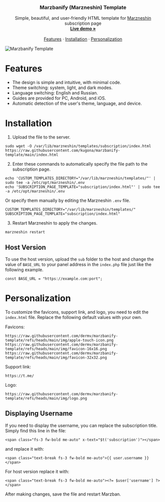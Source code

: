 <h3 align="center">Marzbanify (Marzneshin) Template</h3>

<p align="center">
  Simple, beautiful, and user-friendly HTML template for <a href="https://github.com/marzneshin/marzneshin">Marzneshin</a> subscription page
  <br>
  <a href="https://denisromanov.ru/projects/marzbanify-template-demo"><strong>Live demo »</strong></a>
  <br>
  <br>
  <a href="https://github.com/kugona/marzbanify-template/tree/main#features">Features</a>
  ·
  <a href="https://github.com/kugona/marzbanify-template/tree/main#installation">Installation</a>
  ·
  <a href="https://github.com/kugona/marzbanify-template/tree/main#personalization">Personalization</a>
</p>

<p>
  <picture>
    <source media="(prefers-color-scheme: dark)" srcset="./.github/assets/dark.png">
    <source media="(prefers-color-scheme: light)" srcset="./.github/assets/light.png">
    <img alt="Marzbanify Template" src="./.github/assets/dark.png">
  </picture>
</p>

# Features

- The design is simple and intuitive, with minimal code.
- Theme switching: system, light, and dark modes.
- Language switching: English and Russian.
- Guides are provided for PC, Android, and iOS.
- Automatic detection of the user's theme, language, and device.

# Installation

1. Upload the file to the server.
```
sudo wget -O /var/lib/marzneshin/templates/subscription/index.html https://raw.githubusercontent.com/kugona/marzbanify-template/main/index.html
```
2. Enter these commands to automatically specify the file path to the subscription page.
```
echo 'CUSTOM_TEMPLATES_DIRECTORY="/var/lib/marzneshin/templates/"' | sudo tee -a /etc/opt/marzneshin/.env
echo 'SUBSCRIPTION_PAGE_TEMPLATE="subscription/index.html"' | sudo tee -a /etc/opt/marzneshin/.env
```
Or specify them manually by editing the Marzneshin `.env` file.
```
CUSTOM_TEMPLATES_DIRECTORY="/var/lib/marzneshin/templates/"
SUBSCRIPTION_PAGE_TEMPLATE="subscription/index.html"
```
3. Restart Marzneshin to apply the changes.
```
marzneshin restart
```

## Host Version
To use the host version, upload the `sub` folder to the host and change the value of `BASE_URL` to your panel address in the `index.php` file just like the following example.
```
const BASE_URL = "https://example.com:port";
```

# Personalization

To customize the favicons, support link, and logo, you need to edit the `index.html` file. Replace the following default values with your own.

Favicons:
```
https://raw.githubusercontent.com/dermv/marzbanify-template/refs/heads/main/img/apple-touch-icon.png
https://raw.githubusercontent.com/dermv/marzbanify-template/refs/heads/main/img/favicon-16x16.png
https://raw.githubusercontent.com/dermv/marzbanify-template/refs/heads/main/img/favicon-32x32.png
```
Support link:
```
https://t.me/
```
Logo:
```
https://raw.githubusercontent.com/dermv/marzbanify-template/refs/heads/main/img/logo.png
```

## Displaying Username
If you need to display the username, you can replace the subscription title.
Simply find this line in the file:
```
<span class="fs-3 fw-bold me-auto" x-text="$t('subscription')"></span>
```
and replace it with:
```
<span class="text-break fs-3 fw-bold me-auto">{{ user.username }}</span>
```
For host version replace it with:
```
<span class="text-break fs-3 fw-bold me-auto"><?= $user['username'] ?></span>
```

After making changes, save the file and restart Marzban.
